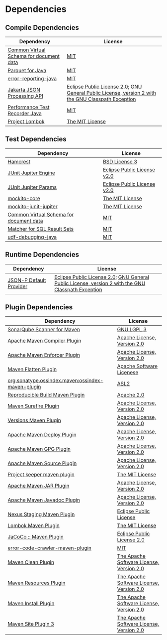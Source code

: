 <!-- @formatter:off -->
# Dependencies

## Compile Dependencies

| Dependency                                   | License                                                                                                      |
| -------------------------------------------- | ------------------------------------------------------------------------------------------------------------ |
| [Common Virtual Schema for document data][0] | [MIT][1]                                                                                                     |
| [Parquet for Java][2]                        | [MIT][1]                                                                                                     |
| [error-reporting-java][4]                    | [MIT][1]                                                                                                     |
| [Jakarta JSON Processing API][6]             | [Eclipse Public License 2.0][7]; [GNU General Public License, version 2 with the GNU Classpath Exception][8] |
| [Performance Test Recorder Java][9]          | [MIT][1]                                                                                                     |
| [Project Lombok][11]                         | [The MIT License][12]                                                                                        |

## Test Dependencies

| Dependency                                   | License                           |
| -------------------------------------------- | --------------------------------- |
| [Hamcrest][13]                               | [BSD License 3][14]               |
| [JUnit Jupiter Engine][15]                   | [Eclipse Public License v2.0][16] |
| [JUnit Jupiter Params][15]                   | [Eclipse Public License v2.0][16] |
| [mockito-core][19]                           | [The MIT License][20]             |
| [mockito-junit-jupiter][19]                  | [The MIT License][20]             |
| [Common Virtual Schema for document data][0] | [MIT][1]                          |
| [Matcher for SQL Result Sets][25]            | [MIT][1]                          |
| [udf-debugging-java][27]                     | [MIT][1]                          |

## Runtime Dependencies

| Dependency                   | License                                                                                                      |
| ---------------------------- | ------------------------------------------------------------------------------------------------------------ |
| [JSON-P Default Provider][6] | [Eclipse Public License 2.0][7]; [GNU General Public License, version 2 with the GNU Classpath Exception][8] |

## Plugin Dependencies

| Dependency                                              | License                                        |
| ------------------------------------------------------- | ---------------------------------------------- |
| [SonarQube Scanner for Maven][32]                       | [GNU LGPL 3][33]                               |
| [Apache Maven Compiler Plugin][34]                      | [Apache License, Version 2.0][35]              |
| [Apache Maven Enforcer Plugin][36]                      | [Apache License, Version 2.0][35]              |
| [Maven Flatten Plugin][38]                              | [Apache Software Licenese][39]                 |
| [org.sonatype.ossindex.maven:ossindex-maven-plugin][40] | [ASL2][39]                                     |
| [Reproducible Build Maven Plugin][42]                   | [Apache 2.0][39]                               |
| [Maven Surefire Plugin][44]                             | [Apache License, Version 2.0][35]              |
| [Versions Maven Plugin][46]                             | [Apache License, Version 2.0][35]              |
| [Apache Maven Deploy Plugin][48]                        | [Apache License, Version 2.0][35]              |
| [Apache Maven GPG Plugin][50]                           | [Apache License, Version 2.0][35]              |
| [Apache Maven Source Plugin][52]                        | [Apache License, Version 2.0][35]              |
| [Project keeper maven plugin][54]                       | [The MIT License][55]                          |
| [Apache Maven JAR Plugin][56]                           | [Apache License, Version 2.0][35]              |
| [Apache Maven Javadoc Plugin][58]                       | [Apache License, Version 2.0][35]              |
| [Nexus Staging Maven Plugin][60]                        | [Eclipse Public License][61]                   |
| [Lombok Maven Plugin][62]                               | [The MIT License][1]                           |
| [JaCoCo :: Maven Plugin][64]                            | [Eclipse Public License 2.0][65]               |
| [error-code-crawler-maven-plugin][66]                   | [MIT][1]                                       |
| [Maven Clean Plugin][68]                                | [The Apache Software License, Version 2.0][39] |
| [Maven Resources Plugin][70]                            | [The Apache Software License, Version 2.0][39] |
| [Maven Install Plugin][72]                              | [The Apache Software License, Version 2.0][39] |
| [Maven Site Plugin 3][74]                               | [The Apache Software License, Version 2.0][39] |

[4]: https://github.com/exasol/error-reporting-java
[2]: https://github.com/exasol/parquet-io-java
[39]: http://www.apache.org/licenses/LICENSE-2.0.txt
[11]: https://projectlombok.org
[44]: https://maven.apache.org/surefire/maven-surefire-plugin/
[60]: http://www.sonatype.com/public-parent/nexus-maven-plugins/nexus-staging/nexus-staging-maven-plugin/
[68]: http://maven.apache.org/plugins/maven-clean-plugin/
[1]: https://opensource.org/licenses/MIT
[19]: https://github.com/mockito/mockito
[9]: https://github.com/exasol/performance-test-recorder-java
[46]: http://www.mojohaus.org/versions-maven-plugin/
[54]: https://github.com/exasol/project-keeper/
[14]: http://opensource.org/licenses/BSD-3-Clause
[34]: https://maven.apache.org/plugins/maven-compiler-plugin/
[65]: https://www.eclipse.org/legal/epl-2.0/
[48]: https://maven.apache.org/plugins/maven-deploy-plugin/
[61]: http://www.eclipse.org/legal/epl-v10.html
[33]: http://www.gnu.org/licenses/lgpl.txt
[64]: https://www.jacoco.org/jacoco/trunk/doc/maven.html
[20]: https://github.com/mockito/mockito/blob/main/LICENSE
[12]: https://projectlombok.org/LICENSE
[25]: https://github.com/exasol/hamcrest-resultset-matcher
[42]: http://zlika.github.io/reproducible-build-maven-plugin
[55]: https://github.com/exasol/project-keeper/blob/main/LICENSE
[7]: https://projects.eclipse.org/license/epl-2.0
[32]: http://sonarsource.github.io/sonar-scanner-maven/
[35]: https://www.apache.org/licenses/LICENSE-2.0.txt
[36]: https://maven.apache.org/enforcer/maven-enforcer-plugin/
[62]: https://awhitford.github.com/lombok.maven/lombok-maven-plugin/
[0]: https://github.com/exasol/virtual-schema-common-document/
[27]: https://github.com/exasol/udf-debugging-java/
[16]: https://www.eclipse.org/legal/epl-v20.html
[72]: http://maven.apache.org/plugins/maven-install-plugin/
[15]: https://junit.org/junit5/
[40]: https://sonatype.github.io/ossindex-maven/maven-plugin/
[50]: https://maven.apache.org/plugins/maven-gpg-plugin/
[38]: https://www.mojohaus.org/flatten-maven-plugin/flatten-maven-plugin
[6]: https://github.com/eclipse-ee4j/jsonp
[52]: https://maven.apache.org/plugins/maven-source-plugin/
[8]: https://projects.eclipse.org/license/secondary-gpl-2.0-cp
[13]: http://hamcrest.org/JavaHamcrest/
[74]: http://maven.apache.org/plugins/maven-site-plugin/
[70]: http://maven.apache.org/plugins/maven-resources-plugin/
[58]: https://maven.apache.org/plugins/maven-javadoc-plugin/
[66]: https://github.com/exasol/error-code-crawler-maven-plugin
[56]: https://maven.apache.org/plugins/maven-jar-plugin/
